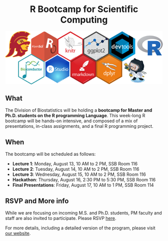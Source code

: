 <div align="center">

# R Bootcamp for Scientific Computing

<img src="hex-stickers.png" width="600px">

</div>
 
## What

The Division of Biostatistics will be holding a **bootcamp for Master and Ph.D. students on the R programming Language**. This week-long R bootcamp will be hands-on intensive, and composed of a mix of presentations, in-class assignments, and a final R programming project.

## When

The bootcamp will be scheduled as follows:

* **Lecture 1**: Monday, August 13, 10 AM to 2 PM, SSB Room 116 
* **Lecture 2**: Tuesday, August 14, 10 AM to 2 PM, SSB Room 116
* **Lecture 3**: Wednesday, August 15, 10 AM to 2 PM, SSB Room 116
* **Hackathon**: Thursday, August 16, 2:30 PM to 5:30 PM, SSB Room 116
* **Final Presentations**: Friday, August 17, 10 AM to 1 PM, SSB Room 114

## RSVP and More info

While we are focusing on incoming M.S. and Ph.D. students, PM faculty and staff are also invited to participate. Please RSVP [here](http://bit.ly/2KQCt55). 

For more details, including a detailed version of the program, please visit [our website](https://github.com/USCbiostats/rbootcamp).

